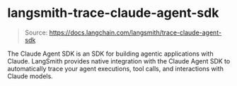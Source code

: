 # langsmith-trace-claude-agent-sdk

> Source: https://docs.langchain.com/langsmith/trace-claude-agent-sdk

The Claude Agent SDK is an SDK for building agentic applications with Claude. LangSmith provides native integration with the Claude Agent SDK to automatically trace your agent executions, tool calls, and interactions with Claude models.